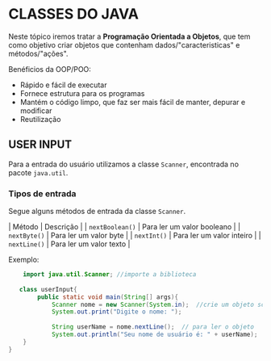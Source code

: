 # CLASSES DO JAVA 

Neste tópico iremos tratar a **Programação Orientada a Objetos**, que tem como objetivo criar objetos que contenham dados/"caracteristicas" e métodos/"ações".

Benéficios da OOP/POO:
- Rápido e fácil de executar
- Fornece estrutura para os programas
- Mantém o código limpo, que faz ser mais fácil de manter, depurar e modificar
- Reutilização

## USER INPUT 

Para a entrada do usuário utilizamos a classe `Scanner`, encontrada no pacote `java.util`.

### Tipos de entrada

Segue alguns métodos de entrada da classe `Scanner`.

|   Método              |  Descrição                    |
|   `nextBoolean()`     | Para ler um valor booleano    |
|   `nextByte()`        | Para ler um valor byte        |
|   `nextInt()`         | Para ler um valor inteiro     |
|   `nextLine()`        | Para ler um valor texto       |


Exemplo:
```java
    import java.util.Scanner; //importe a biblioteca
    
   class userInput{
        public static void main(String[] args){
            Scanner nome = new Scanner(System.in);  //crie um objeto scanner
            System.out.print("Digite o nome: ");
        
            String userName = nome.nextLine();  // para ler o objeto
            System.out.println("Seu nome de usuário é: " + userName);  
    }
}

        
```
